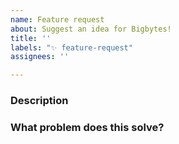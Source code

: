 ```yaml
---
name: Feature request
about: Suggest an idea for Bigbytes!
title: ''
labels: "✨ feature-request"
assignees: ''

---
```


### Description

<!-- How would you explain this feature in two lines? -->

### What problem does this solve?

<!-- Describe the problem that this feature requests solves-->
